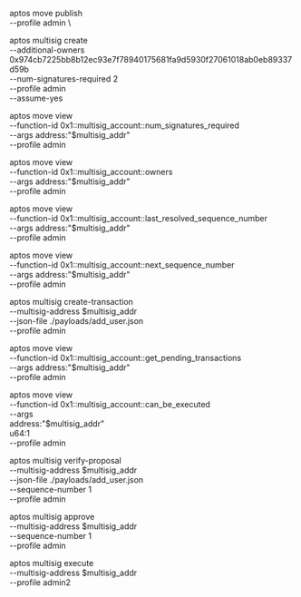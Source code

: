 aptos move publish \
--profile admin \


aptos multisig create \
--additional-owners  0x974cb7225bb8b12ec93e7f78940175681fa9d5930f27061018ab0eb89337d59b\
--num-signatures-required 2 \
--profile admin \
--assume-yes

aptos move view \
--function-id 0x1::multisig_account::num_signatures_required \
--args address:"$multisig_addr" \
--profile admin

aptos move view \
--function-id 0x1::multisig_account::owners \
--args address:"$multisig_addr" \
--profile admin

aptos move view \
--function-id 0x1::multisig_account::last_resolved_sequence_number \
--args address:"$multisig_addr" \
--profile admin

aptos move view \
--function-id 0x1::multisig_account::next_sequence_number \
--args address:"$multisig_addr" \
--profile admin

aptos multisig create-transaction \
--multisig-address $multisig_addr \
--json-file ./payloads/add_user.json \
--profile admin

aptos move view \
--function-id 0x1::multisig_account::get_pending_transactions \
--args address:"$multisig_addr" \
--profile admin

aptos move view \
--function-id 0x1::multisig_account::can_be_executed \
--args \
address:"$multisig_addr" \
u64:1 \
--profile admin

aptos multisig verify-proposal \
--multisig-address $multisig_addr \
--json-file ./payloads/add_user.json \
--sequence-number 1 \
--profile admin

aptos multisig approve \
--multisig-address $multisig_addr \
--sequence-number 1 \
--profile admin

aptos multisig execute \
--multisig-address $multisig_addr \
--profile admin2
